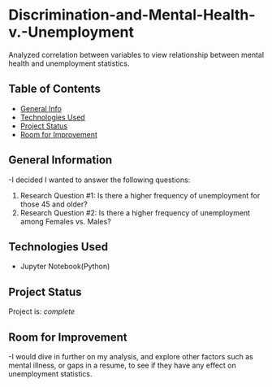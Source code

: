 # Discrimination-and-Mental-Health-v.-Unemployment
Analyzed correlation between variables to view relationship between mental health and unemployment statistics.
## Table of Contents
* [General Info](#general-information)
* [Technologies Used](#technologies-used)
* [Project Status](#project-status)
* [Room for Improvement](#room-for-improvement)
## General Information
-I decided I wanted to answer the following questions:
1) Research Question #1: Is there a higher frequency of unemployment for those 45 and older?
2) Research Question #2: Is there a higher frequency of unemployment among Females vs. Males?
## Technologies Used
- Jupyter Notebook(Python)
## Project Status
Project is: _complete_
## Room for Improvement
-I would dive in further on my analysis, and explore other factors such as mental illness, or gaps in a resume, to see if they have any effect on unemployment statistics.
